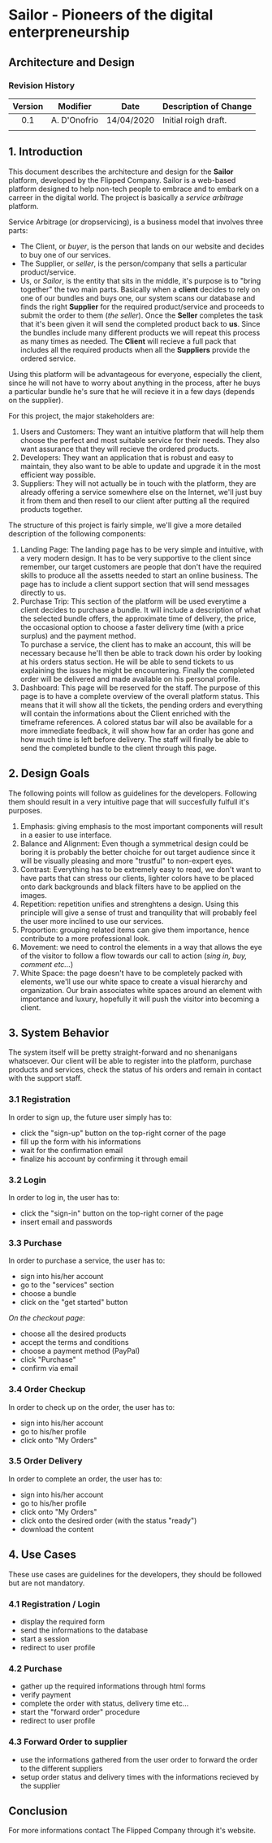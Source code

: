 # Sailor - Pioneers of the digital enterpreneurship
## Architecture and Design          

### **Revision History**

| Version | Modifier | Date       | Description of Change |
|:-------:|:--------:|:----------:|:----------------------|
| 0.1 | A. D'Onofrio | 14/04/2020 | Initial roigh draft.  |
|                                                         |  

## 1. Introduction

This document describes the architecture and design for the **Sailor** platform, developed by the Flipped Company. Sailor is a web-based platform designed to help non-tech people to embrace and to embark on a carreer in the digital world. The project is basically a _service arbitrage_ platform.  

Service Arbitrage (or dropservicing), is a business model that involves three parts:  
* The Client, or _buyer_, is the person that lands on our website and decides to buy one of our services.
* The Supplier, or _seller_, is the person/company that sells a particular product/service.
* Us, or _Sailor_, is the entity that sits in the middle, it's purpose is to "bring together" the two main parts. Basically when a **client** decides to rely on one of our bundles and buys one, our system scans our database and finds the right **Supplier** for the required product/service and proceeds to submit the order to them (_the seller_). Once the **Seller** completes the task that it's been given it will send the completed product back to **us**. Since the bundles include many different products we will repeat this process as many times as needed. The **Client** will recieve a full pack that includes all the required products when all the **Suppliers** provide the ordered service.  

Using this platform will be advantageous for everyone, especially the client, since he will not have to worry about anything in the process, after he buys a particular bundle he's sure that he will recieve it in a few days (depends on the supplier). 

For this project, the major stakeholders are:
1. Users and Customers: They want an intuitive platform that will help them choose the perfect and most suitable service for their needs. They also want assurance that they will recieve the ordered products.
2. Developers: They want an application that is robust and easy to maintain, they also want to be able to update and upgrade it in the most efficient way possible.
3. Suppliers: They will not actually be in touch with the platform, they are already offering a service somewhere else on the Internet, we'll just buy it from them and then resell to our client after putting all the required products together.

The structure of this project is fairly simple, we'll give a more detailed description of the following components:
1. Landing Page: The landing page has to be very simple and intuitive, with a very modern design. It has to be very supportive to the client since remember, our target customers are people that don't have the required skills to produce all the assetts needed to start an online business. The page has to include a client support section that will send messages directly to us.
2. Purchase Trip: This section of the platform will be used everytime a client decides to purchase a bundle. It will include a description of what the selected bundle offers, the approximate time of delivery, the price, the occasional option to choose a faster delivery time (with a price surplus) and the payment method.  
To purchase a service, the client has to make an account, this will be necessary because he'll then be able to track down his order by looking at his orders status section. He will be able to send tickets to us explaining the issues he might be encountering. Finally the completed order will be delivered and made available on his personal profile.
3. Dashboard: This page will be reserved for the staff. The purpose of this page is to have a complete overview of the overall platform status. This means that it will show all the tickets, the pending orders and everything will contain the informations about the Client enriched with the timeframe references. A colored status bar will also be available for a more immediate feedback, it will show how far an order has gone and how much time is left before delivery. The staff will finally be able to send the completed bundle to the client through this page.

## 2. Design Goals

The following points will follow as guidelines for the developers. Following them should result in a very intuitive page that will succesfully fulfull it's purposes.

1. Emphasis: giving emphasis to the most important components will result in a easier to use interface.
2. Balance and Alignment: Even though a symmetrical design could be boring it is probably the better choiche for out target audience since it will be visually pleasing and more "trustful" to non-expert eyes.
3. Contrast: Everything has to be extremely easy to read, we don't want to have parts that can stress our clients, lighter colors have to be placed onto dark backgrounds and black filters have to be applied on the images.
4. Repetition: repetition unifies and strenghtens a design. Using this principle will give a sense of trust and tranquility that will probably feel the user more inclined to use our services.
5. Proportion: grouping related items can give them importance, hence contribute to a more professional look.
6. Movement: we need to control the elements in a way that allows the eye of the visitor to follow a flow towards our call to action (_sing in, buy, comment etc..._)
7. White Space: the page doesn't have to be completely packed with elements, we'll use our white space to create a visual hierarchy and organization. Our brain associates white spaces around an element with importance and luxury, hopefully it will push the visitor into becoming a client.

## 3. System Behavior

The system itself will be pretty straight-forward and no shenanigans whatsoever. Our client will be able to register into the platform, purchase products and services, check the status of his orders and remain in contact with the support staff.

### 3.1 Registration

In order to sign up, the future user simply has to:
* click the "sign-up" button on the top-right corner of the page
* fill up the form with his informations
* wait for the confirmation email
* finalize his account by confirming it through email

### 3.2 Login

In order to log in, the user has to:
* click the "sign-in" button on the top-right corner of the page
* insert email and passwords

### 3.3 Purchase

In order to purchase a service, the user has to:  
* sign into his/her account
* go to the "services" section
* choose a bundle
* click on the "get started" button

_On the checkout page_: 
* choose all the desired products
* accept the terms and conditions
* choose a payment method (PayPal)
* click "Purchase"
* confirm via email

### 3.4 Order Checkup

In order to check up on the order, the user has to:
* sign into his/her account
* go to his/her profile
* click onto "My Orders"

### 3.5 Order Delivery

In order to complete an order, the user has to:
* sign into his/her account
* go to his/her profile
* click onto "My Orders"
* click onto the desired order (with the status "ready")
* download the content

## 4. Use Cases

These use cases are guidelines for the developers, they should be followed but are not mandatory.

### 4.1 Registration / Login

* display the required form
* send the informations to the database
* start a session
* redirect to user profile

### 4.2 Purchase

* gather up the required informations through html forms
* verify payment 
* complete the order with status, delivery time etc...
* start the "forward order" procedure
* redirect to user profile

### 4.3 Forward Order to supplier

* use the informations gathered from the user order to forward the order to the different suppliers
* setup order status and delivery times with the informations recieved by the supplier

## Conclusion

For more informations contact The Flipped Company through it's website.